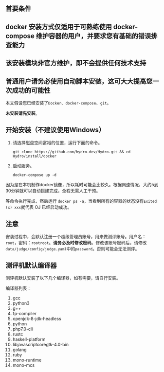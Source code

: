 ## 首要条件

## docker 安装方式仅适用于可熟练使用 docker-compose 维护容器的用户，并要求您有基础的错误排查能力

## 该安装模块非官方维护，即不会提供任何技术支持

## 普通用户请务必使用自动脚本安装，这可大大提高您一次成功的可能性

本文假设您已经安装了`Docker`、`docker-compose`、`git`。

**未安装请先安装**。

## 开始安装（不建议使用Windows）

1. 请选择磁盘空间富裕的位置，运行下面的命令。

    `git clone https://github.com/hydro-dev/Hydro.git && cd Hydro/install/docker`

2. 启动服务。

    `docker-compose up -d`

因为是在本机制作docker镜像，所以耗时可能会比较久。根据网速情况，大约5到30分钟就可以自动搭建完成，全程无需人工干预。

等命令执行完成，然后运行 `docker ps -a`，当看到所有的容器的状态没有`Exited (x) xxx`就代表 OJ 已经启动成功。

## 注意

安装过程中，会默认注册一个超级管理员账号，用来做测评账号。用户名：`root`，密码：`rootroot`。**请务必及时修改密码**。修改该账号密码后，请修改`data/judge/config/judge.yaml`中的`password`。否则可能会无法测评。

## 测评机默认编译器

测评机默认安装了以下几个编译器，如有需要，请自行安装。

编译器列表：

1. gcc
2. python3
3. g++
4. fp-compiler
5. openjdk-8-jdk-headless
6. python
7. php7.0-cli
8. rustc
9. haskell-platform
10. libjavascriptcoregtk-4.0-bin
11. golang
12. ruby
13. mono-runtime
14. mono-mcs
